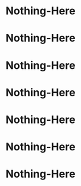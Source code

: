# Nothing-Here
# Nothing-Here
# Nothing-Here
# Nothing-Here
# Nothing-Here
# Nothing-Here
# Nothing-Here
